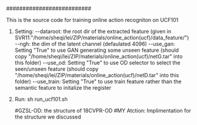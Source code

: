 ##########################

This is the source code for training online action recogniton on UCF101

1. Setting:
  --dataroot: the root dir of the extracted feature (given in SVR11:"/home/sheqi/lei/ZIP/materials/online_action(ucf)/data_feature/")
  --ngh: the dim of the latent channel (defaulated 4096)
  --use_gan: Setting "True" to use GAN generating some unseen feature (should copy "/home/sheqi/lei/ZIP/materials/online_action(ucf)/netG.tar" into this folder)
  --use_od: Setting "True" to use OD selector to select the seen/unseen feature (should copy "/home/sheqi/lei/ZIP/materials/online_action(ucf)/netD.tar" into this folder)
  --use_train: Setting "True" to use train feature rather than the semantic feature to initalize the register
  
2. Run:
   sh run_ucf101.sh

   #GZSL-OD: the structure of 18CVPR-OD
   #MY Atction: Implimentation for the structure we discussed